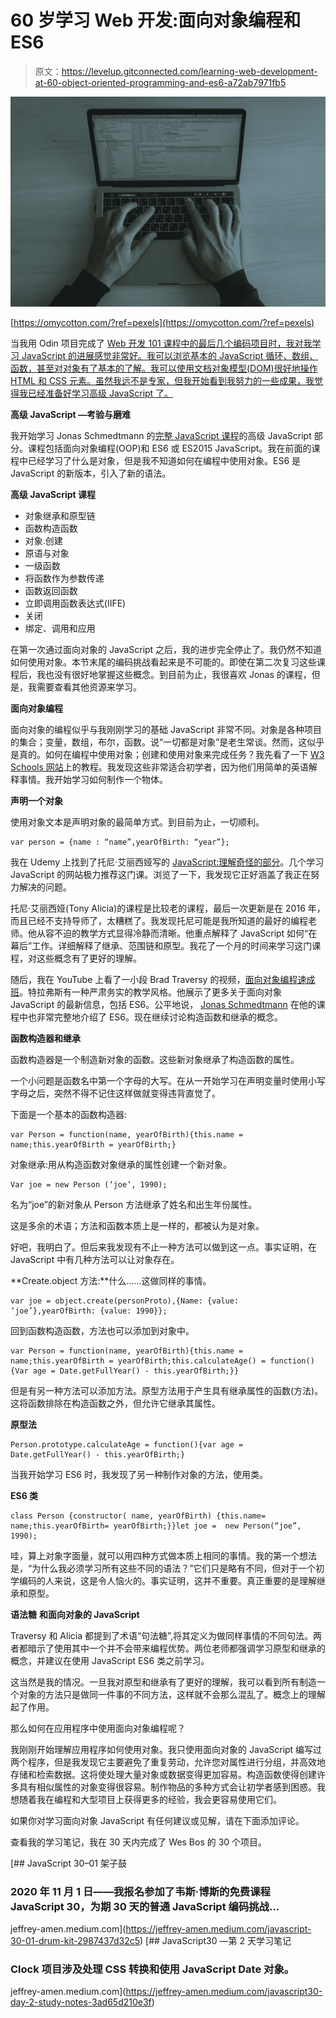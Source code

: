 # 60 岁学习 Web 开发:面向对象编程和 ES6

> 原文：<https://levelup.gitconnected.com/learning-web-development-at-60-object-oriented-programming-and-es6-a72ab7971fb5>

![](img/db9d99462dd56e9fda22582599b68bd3.png)

[https://omycotton.com/?ref=pexels](https://omycotton.com/?ref=pexels)

当我用 Odin 项目完成了 [Web 开发 101 课程中的最后几个编码项目时，我对我学习 JavaScript 的进展感觉非常好。我可以浏览基本的 JavaScript 循环、数组、函数，甚至对对象有了基本的了解。我可以使用文档对象模型(DOM)很好地操作 HTML 和 CSS 元素。虽然我远不是专家，但我开始看到我努力的一些成果，我觉得我已经准备好学习高级 JavaScript 了。](https://www.theodinproject.com/courses/web-development-101)

**高级 JavaScript —考验与磨难**

我开始学习 Jonas Schmedtmann 的[完整 JavaScript 课程](https://www.udemy.com/course/the-complete-javascript-course/)的高级 JavaScript 部分。课程包括面向对象编程(OOP)和 ES6 或 ES2015 JavaScript。我在前面的课程中已经学习了什么是对象，但是我不知道如何在编程中使用对象。ES6 是 JavaScript 的新版本，引入了新的语法。

**高级 JavaScript 课程**

*   对象继承和原型链
*   函数构造函数
*   对象.创建
*   原语与对象
*   一级函数
*   将函数作为参数传递
*   函数返回函数
*   立即调用函数表达式(IIFE)
*   关闭
*   绑定、调用和应用

在第一次通过面向对象的 JavaScript 之后，我的进步完全停止了。我仍然不知道如何使用对象。本节末尾的编码挑战看起来是不可能的。即使在第二次复习这些课程后，我也没有很好地掌握这些概念。到目前为止，我很喜欢 Jonas 的课程，但是，我需要查看其他资源来学习。

**面向对象编程**

面向对象的编程似乎与我刚刚学习的基础 JavaScript 非常不同。对象是各种项目的集合；变量，数组，布尔，函数。说“一切都是对象”是老生常谈。然而，这似乎是真的。如何在编程中使用对象；创建和使用对象来完成任务？我先看了一下 [W3 Schools 网站](https://www.w3schools.com/js/default.asp)上的教程。我发现这些非常适合初学者，因为他们用简单的英语解释事情。我开始学习如何制作一个物体。

**声明一个对象**

使用对象文本是声明对象的最简单方式。到目前为止，一切顺利。

```
var person = {name : “name”,yearOfBirth: “year”};
```

我在 Udemy 上找到了托尼·艾丽西娅写的 [JavaScript:理解奇怪的部分](https://www.udemy.com/course/understand-javascript/)。几个学习 JavaScript 的网站极力推荐这门课。浏览了一下，我发现它正好涵盖了我正在努力解决的问题。

托尼·艾丽西娅(Tony Alicia)的课程是比较老的课程，最后一次更新是在 2016 年，而且已经不支持导师了，太糟糕了。我发现托尼可能是我所知道的最好的编程老师。他从容不迫的教学方式显得冷静而清晰。他重点解释了 JavaScript 如何“在幕后”工作。详细解释了继承、范围链和原型。我花了一个月的时间来学习这门课程，对这些概念有了更好的理解。

随后，我在 YouTube 上看了一小段 Brad Traversy 的视频，[面向对象编程速成班](https://www.youtube.com/watch?v=vDJpGenyHaA&list=PLillGF-RfqbbnEGy3ROiLWk7JMCuSyQtX&index=11&t=0s)。特拉弗斯有一种严肃务实的教学风格。他展示了更多关于面向对象 JavaScript 的最新信息，包括 ES6。公平地说， [Jonas Schmedtmann](https://www.udemy.com/course/the-complete-javascript-course/) 在他的课程中也非常完整地介绍了 ES6。现在继续讨论构造函数和继承的概念。

**函数构造器和继承**

函数构造器是一个制造新对象的函数。这些新对象继承了构造函数的属性。

一个小问题是函数名中第一个字母的大写。在从一开始学习在声明变量时使用小写字母之后，突然不得不记住这样做就变得违背直觉了。

下面是一个基本的函数构造器:

```
var Person = function(name, yearOfBirth){this.name = name;this.yearOfBirth = yearOfBirth;}
```

对象继承:用从构造函数对象继承的属性创建一个新对象。

```
Var joe = new Person (‘joe’, 1990);
```

名为“joe”的新对象从 Person 方法继承了姓名和出生年份属性。

这是多余的术语；方法和函数本质上是一样的，都被认为是对象。

好吧，我明白了。但后来我发现有不止一种方法可以做到这一点。事实证明，在 JavaScript 中有几种方法可以让对象存在。

**Create.object 方法:**什么……这做同样的事情。

```
var joe = object.create(personProto),{Name: {value: ‘joe’},yearOfBirth: {value: 1990}};
```

回到函数构造函数，方法也可以添加到对象中。

```
var Person = function(name, yearOfBirth){this.name = name;this.yearOfBirth = yearOfBirth;this.calculateAge() = function() {Var age = Date.getFullYear() - this.yearOfBirth;}}
```

但是有另一种方法可以添加方法。原型方法用于产生具有继承属性的函数(方法)。这将函数排除在构造函数之外，但允许它继承其属性。

**原型法**

```
Person.prototype.calculateAge = function(){var age = Date.getFullYear() - this.yearOfBirth;}
```

当我开始学习 ES6 时，我发现了另一种制作对象的方法，使用类。

**ES6 类**

```
class Person {constructor( name, yearOfBirth) {this.name= name;this.yearOfBirth= yearOfBirth;}}let joe =  new Person(“joe”, 1990);
```

哇，算上对象字面量，就可以用四种方式做本质上相同的事情。我的第一个想法是，“为什么我必须学习所有这些不同的语法？”它们只是略有不同，但对于一个初学编码的人来说，这是令人恼火的。事实证明，这并不重要。真正重要的是理解继承和原型。

**语法糖** **和面向对象的 JavaScript**

Traversy 和 Alicia 都提到了术语“句法糖”,将其定义为做同样事情的不同句法。两者都暗示了使用其中一个并不会带来编程优势。两位老师都强调学习原型和继承的概念，并建议在使用 JavaScript ES6 类之前学习。

这当然是我的情况。一旦我对原型和继承有了更好的理解，我可以看到所有制造一个对象的方法只是做同一件事的不同方法，这样就不会那么混乱了。概念上的理解起了作用。

那么如何在应用程序中使用面向对象编程呢？

我刚刚开始理解应用程序如何使用对象。我只使用面向对象的 JavaScript 编写过两个程序，但是我发现它主要避免了重复劳动，允许您对属性进行分组，并高效地存储和检索数据。这将使处理大量对象或数据变得更加容易。构造函数使得创建许多具有相似属性的对象变得很容易。制作物品的多种方式会让初学者感到困惑。我想随着我在编程和大型项目上获得更多的经验，我会更容易使用它们。

如果你对学习面向对象 JavaScript 有任何建议或见解，请在下面添加评论。

查看我的学习笔记，我在 30 天内完成了 Wes Bos 的 30 个项目。

[](https://jeffrey-amen.medium.com/javascript-30-01-drum-kit-2987437d32c5) [## JavaScript 30–01 架子鼓

### 2020 年 11 月 1 日——我报名参加了韦斯·博斯的免费课程 JavaScript 30，为期 30 天的普通 JavaScript 编码挑战…

jeffrey-amen.medium.com](https://jeffrey-amen.medium.com/javascript-30-01-drum-kit-2987437d32c5) [](https://jeffrey-amen.medium.com/javascript30-day-2-study-notes-3ad65d210e3f) [## JavaScript30 —第 2 天学习笔记

### Clock 项目涉及处理 CSS 转换和使用 JavaScript Date 对象。

jeffrey-amen.medium.com](https://jeffrey-amen.medium.com/javascript30-day-2-study-notes-3ad65d210e3f)